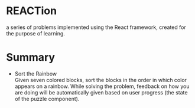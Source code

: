 # REACTion
a series of problems implemented using the React framework, created for the purpose of learning.

# Summary
- Sort the Rainbow\
Given seven colored blocks, sort the blocks in the order in which color appears on a rainbow. 
While solving the problem, feedback on how you are doing will be automatically given based on user progress (the state of the puzzle component).
